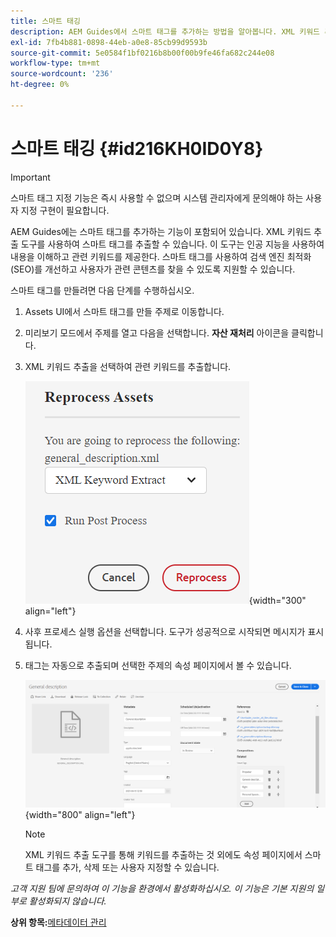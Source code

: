```yaml
---
title: 스마트 태깅
description: AEM Guides에서 스마트 태그를 추가하는 방법을 알아봅니다. XML 키워드 추출 도구를 사용하여 관련 키워드를 추출하십시오.
exl-id: 7fb4b881-0898-44eb-a0e8-85cb99d9593b
source-git-commit: 5e0584f1bf0216b8b00f00b9fe46fa682c244e08
workflow-type: tm+mt
source-wordcount: '236'
ht-degree: 0%

---
```


# 스마트 태깅 {#id216KH0ID0Y8}

>[!IMPORTANT]
>
> 스마트 태그 지정 기능은 즉시 사용할 수 없으며 시스템 관리자에게 문의해야 하는 사용자 지정 구현이 필요합니다.

AEM Guides에는 스마트 태그를 추가하는 기능이 포함되어 있습니다. XML 키워드 추출 도구를 사용하여 스마트 태그를 추출할 수 있습니다. 이 도구는 인공 지능을 사용하여 내용을 이해하고 관련 키워드를 제공한다. 스마트 태그를 사용하여 검색 엔진 최적화 \(SEO\)를 개선하고 사용자가 관련 콘텐츠를 찾을 수 있도록 지원할 수 있습니다.

스마트 태그를 만들려면 다음 단계를 수행하십시오.

1. Assets UI에서 스마트 태그를 만들 주제로 이동합니다.
1. 미리보기 모드에서 주제를 열고 다음을 선택합니다. **자산 재처리** 아이콘을 클릭합니다.
1. XML 키워드 추출을 선택하여 관련 키워드를 추출합니다.

   ![](images/smart-tag-reprocess-asset.png){width="300" align="left"}

1. 사후 프로세스 실행 옵션을 선택합니다. 도구가 성공적으로 시작되면 메시지가 표시됩니다.
1. 태그는 자동으로 추출되며 선택한 주제의 속성 페이지에서 볼 수 있습니다.

   ![](images/properties-smart-tags.png){width="800" align="left"}

   >[!NOTE]
   >
   > XML 키워드 추출 도구를 통해 키워드를 추출하는 것 외에도 속성 페이지에서 스마트 태그를 추가, 삭제 또는 사용자 지정할 수 있습니다.


*고객 지원 팀에 문의하여 이 기능을 환경에서 활성화하십시오. 이 기능은 기본 지원의 일부로 활성화되지 않습니다.*

**상위 항목:**[&#x200B;메타데이터 관리](manage-metadata.md)

